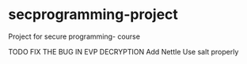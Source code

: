 # secprogramming-project
Project for secure programming- course

TODO
FIX THE BUG IN EVP DECRYPTION
Add Nettle
Use salt properly
